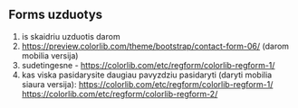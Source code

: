 ## Forms uzduotys

1. is skaidriu uzduotis darom
2. https://preview.colorlib.com/theme/bootstrap/contact-form-06/ (darom mobilia versija)
3. sudetingesne - https://colorlib.com/etc/regform/colorlib-regform-1/
4. kas viska pasidarysite daugiau pavyzdziu pasidaryti (daryti mobilia siaura versija): https://colorlib.com/etc/regform/colorlib-regform-1/
   https://colorlib.com/etc/regform/colorlib-regform-2/
